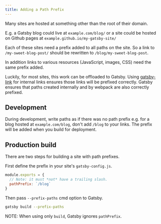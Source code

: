 ```yaml
---
title: Adding a Path Prefix
---
```


Many sites are hosted at something other than the root of their domain.

E.g. a Gatsby blog could live at `example.com/blog/` or a site could be
hosted on Github pages at `example.github.io/my-gatsby-site/`

Each of these sites need a prefix added to all paths on the site.  So a link
to `/my-sweet-blog-post/` should be rewritten to `/blog/my-sweet-blog-post`.

In addition links to various resources (JavaScript, images, CSS) need the same
prefix added.

Luckily, for most sites, this work can be offloaded to Gatsby. Using
[gatsby-link](/docs/packages/gatsby-link/) for internal links ensures those
links will be prefixed correctly. Gatsby ensures that paths created internally
and by webpack are also correctly prefixed.

## Development

During development, write paths as if there was no path prefix e.g. for a blog
hosted at `example.com/blog`, don't add `/blog` to your links. The prefix
will be added when you build for deployment.

## Production build

There are two steps for building a site with path prefixes.

First define the prefix in your site's `gatsby-config.js`.

```javascript
module.exports = {
  // Note: it must *not* have a trailing slash.
  pathPrefix: `/blog`
}
```

Then pass `--prefix-paths` cmd option to Gatsby.

```sh
gatsby build --prefix-paths
```

NOTE: When using only `build`, Gatsby ignores `pathPrefix`.
